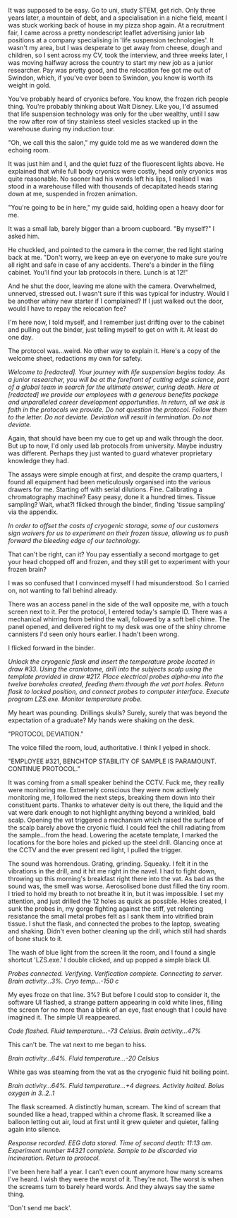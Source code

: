 It was supposed to be easy. Go to uni, study STEM, get rich. Only three years later, a mountain of debt, and a specialisation in a niche field, meant I was stuck working back of house in my pizza shop again. At a recruitment fair, I came across a pretty nondescript leaflet advertising junior lab positions at a company specialising in 'life suspension technologies'. It wasn't my area, but I was desperate to get away from cheese, dough and children, so I sent across my CV, took the interview, and three weeks later, I was moving halfway across the country to start my new job as a junior researcher. Pay was pretty good, and the relocation fee got me out of Swindon, which, if you've ever been to Swindon, you know is worth its weight in gold.

You've probably heard of cryonics before. You know, the frozen rich people thing. You're probably thinking about Walt Disney. Like you, I'd assumed that life suspension technology was only for the uber wealthy, until I saw the row after row of tiny stainless steel vesicles stacked up in the warehouse during my induction tour.

"Oh, we call this the salon," my guide told me as we wandered down the echoing room.

It was just him and I, and the quiet fuzz of the fluorescent lights above. He explained that while full body cryonics were costly, head only cryonics was quite reasonable. No sooner had his words left his lips, I realised I was stood in a warehouse filled with thousands of decapitated heads staring down at me, suspended in frozen animation.

"You're going to be in here," my guide said, holding open a heavy door for me.

It was a small lab, barely bigger than a broom cupboard. "By myself?" I asked him.

He chuckled, and pointed to the camera in the corner, the red light staring back at me. "Don't worry, we keep an eye on everyone to make sure you're all right and safe in case of any accidents. There's a binder in the filing cabinet. You'll find your lab protocols in there. Lunch is at 12!"

And he shut the door, leaving me alone with the camera. Overwhelmed, unnerved, stressed out. I wasn't sure if this was typical for industry. Would I be another whiny new starter if I complained? If I just walked out the door, would I have to repay the relocation fee?

I'm here now, I told myself, and I remember just drifting over to the cabinet and pulling out the binder, just telling myself to get on with it. At least do one day.

The protocol was...weird. No other way to explain it. Here's a copy of the welcome sheet, redactions my own for safety.

*Welcome to \[redacted\]. Your journey with life suspension begins today. As a junior researcher, you will be at the forefront of cutting edge science, part of a global team in search for the ultimate answer, curing death. Here at \[redacted\] we provide our employees with a generous benefits package and unparalleled career development opportunities. In return, all we ask is faith in the protocols we provide. Do not question the protocol. Follow them to the letter. Do not deviate. Deviation will result in termination. Do not deviate.*

Again, that should have been my cue to get up and walk through the door. But up to now, I'd only used lab protocols from university. Maybe industry was different. Perhaps they just wanted to guard whatever proprietary knowledge they had.

The assays were simple enough at first, and despite the cramp quarters, I found all equipment had been meticulously organised into the various drawers for me. Starting off with serial dilutions. Fine. Calibrating a chromatography machine? Easy peasy, done it a hundred times. Tissue sampling? Wait, what?I flicked through the binder, finding 'tissue sampling' via the appendix.

*In order to offset the costs of cryogenic storage, some of our customers sign waivers for us to experiment on their frozen tissue, allowing us to push forward the bleeding edge of our technology.*

That can't be right, can it? You pay essentially a second mortgage to get your head chopped off and frozen, and they still get to experiment with your frozen brain?

I was so confused that I convinced myself I had misunderstood. So I carried on, not wanting to fall behind already.

There was an access panel in the side of the wall opposite me, with a touch screen next to it. Per the protocol, I entered today's sample ID. There was a mechanical whirring from behind the wall, followed by a soft bell chime. The panel opened, and delivered right to my desk was one of the shiny chrome cannisters I'd seen only hours earlier. I hadn't been wrong.

I flicked forward in the binder.

*Unlock the cryogenic flask and insert the temperature probe located in draw #33. Using the craniotome, drill into the subjects scalp using the template provided in draw #217. Place electrical probes alpha-mu into the twelve boreholes created, feeding them through the vat port holes. Return flask to locked position, and connect probes to computer interface. Execute program LZS.exe. Monitor temperature probe.*

My heart was pounding. Drillings skulls? Surely, surely that was beyond the expectation of a graduate? My hands were shaking on the desk.

"PROTOCOL DEVIATION."

The voice filled the room, loud, authoritative. I think I yelped in shock.

"EMPLOYEE #321, BENCHTOP STABILITY OF SAMPLE IS PARAMOUNT. CONTINUE PROTOCOL."

It was coming from a small speaker behind the CCTV. Fuck me, they really were monitoring me. Extremely conscious they were now actively monitoring me, I followed the next steps, breaking them down into their constituent parts. Thanks to whatever deity is out there, the liquid and the vat were dark enough to not highlight anything beyond a wrinkled, bald scalp. Opening the vat triggered a mechanism which raised the surface of the scalp barely above the cryonic fluid. I could feel the chill radiating from the sample...from the head. Lowering the acetate template, I marked the locations for the bore holes and picked up the steel drill. Glancing once at the CCTV and the ever present red light, I pulled the trigger.

The sound was horrendous. Grating, grinding. Squeaky. I felt it in the vibrations in the drill, and it hit me right in the navel. I had to fight down, throwing up this morning's breakfast right there into the vat. As bad as the sound was, the smell was worse. Aerosolised bone dust filled the tiny room. I tried to hold my breath to not breathe it in, but it was impossible. I set my attention, and just drilled the 12 holes as quick as possible. Holes created, I sunk the probes in, my gorge fighting against the stiff, yet relenting resistance the small metal probes felt as I sank them into vitrified brain tissue.  I shut the flask, and connected the probes to the laptop, sweating and shaking. Didn't even bother cleaning up the drill, which still had shards of bone stuck to it.

The wash of blue light from the screen lit the room, and I found a single shortcut 'LZS.exe.' I double clicked, and up popped a simple black UI.

*Probes connected. Verifying. Verification complete. Connecting to server. Brain activity...3%. Cryo temp...-150 c*

My eyes froze on that line. 3%? But before I could stop to consider it, the software UI flashed, a strange pattern appearing in cold white lines, filling the screen for no more than a blink of an eye, fast enough that I could have imagined it. The simple UI reappeared.

*Code flashed. Fluid temperature...-73 Celsius. Brain activity...47%*

This can't be. The vat next to me began to hiss.

*Brain activity...64%. Fluid temperature...-20 Celsius*

White gas was steaming from the vat as the cryogenic fluid hit boiling point.

*Brain activity...64%. Fluid temperature...+4 degrees. Activity halted. Bolus oxygen in 3..2..1*

The flask screamed. A distinctly human, scream. The kind of scream that sounded like a head, trapped within a chrome flask. It screamed like a balloon letting out air, loud at first until it grew quieter and quieter, falling again into silence.

*Response recorded. EEG data stored. Time of second death: 11:13 am. Experiment number #4321 complete. Sample to be discarded via incineration. Return to protocol.*

I've been here half a year. I can't even count anymore how many screams I've heard. I wish they were the worst of it. They're not. The worst is when the screams turn to barely heard words. And they always say the same thing.

'Don't send me back'.